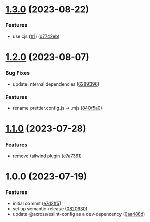 # [1.3.0](https://github.com/axross/prettier-config/compare/v1.2.0...v1.3.0) (2023-08-22)


### Features

* use cjs ([#1](https://github.com/axross/prettier-config/issues/1)) ([d7742eb](https://github.com/axross/prettier-config/commit/d7742ebbeaa86eeced2f32f443c119a922e733f8))

# [1.2.0](https://github.com/axross/prettier-config/compare/v1.1.0...v1.2.0) (2023-08-07)

### Bug Fixes

- update internal dependencies ([6289396](https://github.com/axross/prettier-config/commit/62893962febf502e80b75ef09ef340be55b8ab9a))

### Features

- rename prettier.config.js -> .mjs ([840f5a0](https://github.com/axross/prettier-config/commit/840f5a0aeefc29b4cad24f7a9c601663c72a0e6c))

# [1.1.0](https://github.com/axross/prettier-config/compare/v1.0.0...v1.1.0) (2023-07-28)

### Features

- remove tailwind plugin ([e7a7361](https://github.com/axross/prettier-config/commit/e7a736199939a5fe3e143863ca28be2f84b30af7))

# 1.0.0 (2023-07-19)

### Features

- initial commit ([e7d2ff5](https://github.com/axross/prettier-config/commit/e7d2ff5236d3d0ace1d12e416cded3e9651bd2df))
- set up semantic-release ([0820630](https://github.com/axross/prettier-config/commit/08206307e0c9e80bf80266e013a462d070d234e6))
- update @axross/eslint-config as a dev-depencency ([0aa488d](https://github.com/axross/prettier-config/commit/0aa488def01e85d92979f313f80ea54886d9d7e9))
